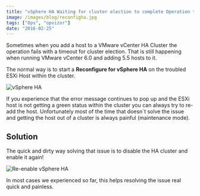 ```yaml
---
title: "vSphere HA Waiting for cluster election to complete Operation timed out"
image: /images/blog/reconfigha.jpg
tags: ["Ops", "opvizor"]
date: "2016-02-25"
---
```


Sometimes when you add a host to a VMware vCenter HA Cluster the operation fails with a timeout for cluster election. That is still happening when running VMware vCenter 6.0 and adding 5.5 hosts to it.

The normal way is to start a **Reconfigure for vSphere HA** on the troubled ESXi Host within the cluster.

![vSphere HA](/images/blog/reconfigha.jpg)

If you experience that the error message continues to pop up and the ESXi host is not getting a green status within the cluster you can always try to re-add the host. Unfortunately most of the time that doesn´t solve the issue and getting the host out of a cluster is always painful (maintenance mode).

## Solution

The quick and dirty way solving that issue is to disable the HA cluster and enable it again!

![Re-enable vSphere HA](/images/blog/hareenable.jpg)

In most cases we experienced so far, this helps resolving the issue real quick and painless.
